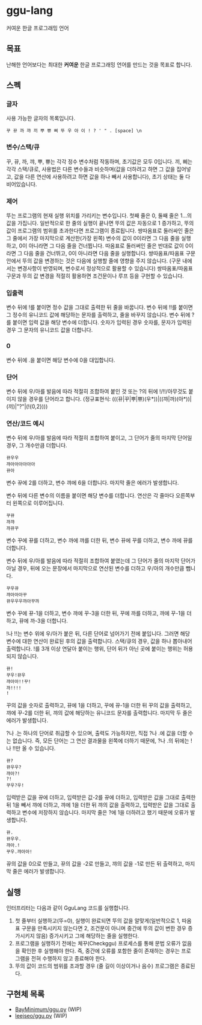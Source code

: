# ggu-lang
커여운 한글 프로그래밍 언어

## 목표
난해한 언어보다는 최대한 **커여운** 한글 프로그래밍 언어를 만드는 것을 목표로 합니다.

## 스펙
### 글자
사용 가능한 글자의 목록입니다.
```
꾸 뀨 까 꺄 끼 뿌 쀼 삐 뚜 우 아 이 ! ? ' " . [space] \n
```

### 변수/스택/큐
꾸, 뀨, 까, 꺄, 뿌, 쀼는 각각 정수 변수처럼 작동하며, 초기값은 모두 0입니다. 끼, 삐는 각각 스택/큐로, 사용법은 다른 변수들과 비슷하며(값을 더하려고 하면 그 값을 집어넣고, 값을 다른 연산에 사용하려고 하면 값을 하나 빼서 사용합니다), 초기 상태는 둘 다 비어있습니다.

### 제어
뚜는 프로그램의 현재 실행 위치를 가리키는 변수입니다. 첫째 줄은 0, 둘째 줄은 1...의 값을 가집니다. 일반적으로 한 줄의 실행이 끝나면 뚜의 값은 자동으로 1 증가하고, 뚜의 값이 프로그램의 범위를 초과한다면 프로그램이 종료됩니다. 쌍따옴표로 둘러싸인 줄은 그 줄에서 가장 마지막으로 계산한(가장 왼쪽) 변수의 값이 0이라면 그 다음 줄을 실행하고, 0이 아니라면 그 다음 줄을 건너뜁니다. 따옴표로 둘러써인 줄은 반대로 값이 0이라면 그 다음 줄을 건너뛰고, 0이 아니라면 다음 줄을 실행합니다. 쌍따옴표/따옴표 구문 안에서 뚜의 값을 변경하는 것은 다음에 실행할 줄에 영향을 주지 않습니다. (구문 내에서는 변경사항이 반영되며, 변수로서 정상적으로 활용할 수 있습니다) 쌍따옴표/따옴표 구문과 뚜의 값 변경을 적절히 활용하면 조건문이나 루프 등을 구현할 수 있습니다.

### 입출력
변수 뒤에 !를 붙이면 정수 값을 그대로 출력한 뒤 줄을 바꿉니다.
변수 뒤에 !!를 붙이면 그 정수의 유니코드 값에 해당하는 문자를 출력하고, 줄을 바꾸지 않습니다.
변수 뒤에 ?를 붙이면 입력 값을 해당 변수에 더합니다. 숫자가 입력된 경우 숫자를, 문자가 입력된 경우 그 문자의 유니코드 값을 더합니다.

### 0
변수 뒤에 .을 붙이면 해당 변수에 0을 대입합니다.

### 단어
변수 뒤에 우/아를 발음에 따라 적절히 조합하여 붙인 것 또는 ?의 뒤에 !/!!/아무것도 붙이지 않을 경우를 단어라고 합니다. (정규표현식: (((뀨|꾸|뿌|쀼)(우*))|((꺄|까)(아*))|(끼)|"?"|(!{0,2})))

### 연산/코드 예시
변수 뒤에 우/아를 발음에 따라 적절히 조합하여 붙이고, 그 단어가 줄의 마지막 단어일 경우, 그 개수만큼 더합니다.
```
뀨우우
꺄아아아아아아
뀨아
```
변수 뀨에 2를 더하고, 변수 꺄에 6을 더합니다. 마지막 줄은 에러가 발생합니다.

변수 뒤에 다른 변수의 이름을 붙이면 해당 변수를 더합니다. 연산은 각 줄마다 오른쪽부터 왼쪽으로 이루어집니다.
```
꾸뀨
까꺄
까뀨꾸
```
변수 꾸에 뀨를 더하고, 변수 까에 꺄를 더한 뒤, 변수 뀨에 꾸를 더하고, 변수 까에 뀨를 더합니다.

변수 뒤에 우/아를 발음에 따라 적절히 조합하여 붙였는데 그 단어가 줄의 마지막 단어가 아닐 경우, 뒤에 오는 문장에서 마지막으로 연산된 변수를 더하고 우/아의 개수만큼 뺍니다.
```
꾸우뀨
꺄아아아꾸
뀨우우우까아꾸까
```
변수 꾸에 뀨-1을 더하고, 변수 꺄에 꾸-3을 더한 뒤, 꾸에 까를 더하고, 까에 꾸-1을 더하고, 뀨에 까-3을 더합니다.

!나 !!는 변수 위에 우/아가 붙은 뒤, 다른 단어로 넘어가기 전에 붙입니다. 그러면 해당 변수에 대한 연산이 완료된 후의 값을 출력합니다. 스택/큐의 경우, 값을 하나 뽑아내어 출력합니다. !를 3개 이상 연달아 붙이는 행위, 단어 뒤가 아닌 곳에 붙이는 행위는 허용되지 않습니다.
```
뀨!
꾸우!뀨우
꺄아아!!꾸!
까!!!!
!
```
꾸의 값을 숫자로 출력하고, 뀨에 1을 더하고, 꾸에 뀨-1을 더한 뒤 꾸의 값을 출력하고, 꺄에 꾸-2를 더한 뒤, 꺄의 값에 해당하는 유니코드 문자를 출력합니다. 마지막 두 줄은 에러가 발생합니다.

?나 .는 하나의 단어로 취급할 수 있으며, 출력도 가능하지만, 직접 ?나 .에 값을 더할 수는 없습니다. 즉, 모든 단어는 그 연산 결과물을 왼쪽에 더하기 때문에, ?나 .의 뒤에는 !나 !!만 올 수 있습니다.
```
뀨?
뀨우우?
꺄아?!
?!
꾸우?우!
```
입력받은 값을 뀨에 더하고, 입력받은 값-2를 뀨에 더하고, 입력받은 값을 그대로 출력한 뒤 1을 빼서 꺄에 더하고, 꺄에 1을 더한 뒤 꺄의 값을 출력하고, 입력받은 값을 그대로 출력하고 변수에 저장하지 않습니다. 마지막 줄은 ?에 1을 더하려고 했기 때문에 오류가 발생합니다.

```
뀨.
뀨우우.
꺄아.!
꾸우.꺄아아!
```
뀨의 값을 0으로 만들고, 뀨의 값을 -2로 만들고, 꺄의 값을 -1로 만든 뒤 출력하고, 마지막 줄은 에러가 발생합니다.

## 실행
인터프리터는 다음과 같이 GguLang 코드를 실행합니다.
1. 첫 줄부터 실행하고(뚜=0), 실행이 완료되면 뚜의 값을 알맞게(일반적으로 1, 따옴표 구문을 만족시키지 않는다면 2, 조건문이 아니며 중간에 뚜의 값이 변한 경우 증가시키지 않음) 증가시키고 그에 해당하는 줄을 실행한다.
1. 프로그램을 실행하기 전에는 체꾸(Checkggu) 프로세스를 통해 문법 오류가 없음을 확인한 후 실행해야 한다. 즉, 중간에 오류를 포함한 줄이 존재하는 경우는 프로그램을 전혀 수행하지 않고 종료해야 한다.
1. 뚜의 값이 코드의 범위를 초과할 경우 (줄 길이 이상이거나 음수) 프로그램은 종료된다.

## 구현체 목록
- [BayMinimum/ggu.py](https://github.com/BayMinimum/ggu.py) (WIP)
- [leejseo/ggu.py](https://github.com/leejseo/ggu.py) (WIP)
